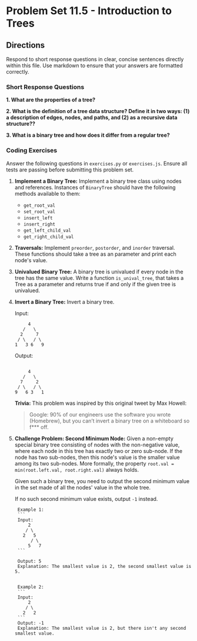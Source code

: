 # Problem Set 11.5 - Introduction to Trees

## Directions
Respond to short response questions in clear, concise sentences directly within this file. Use markdown to ensure that your answers are formatted correctly.

### Short Response Questions
**1. What are the properties of a tree?**

**2. What is the definition of a tree data structure? Define it in two ways: (1) a description of edges, nodes, and paths, and (2) as a recursive data structure??**

**3. What is a binary tree and how does it differ from a regular tree?**

### Coding Exercises
Answer the following questions in `exercises.py` or `exercises.js`. Ensure all tests are passing before submitting this problem set.

1. **Implement a Binary Tree:** Implement a binary tree class using nodes and references. Instances of `BinaryTree` should have the following methods available to them:
   - `get_root_val`
   - `set_root_val`
   - `insert_left`
   - `insert_right`
   - `get_left_child_val`
   - `get_right_child_val`

2. **Traversals:** Implement `preorder`, `postorder`, and `inorder` traversal. These functions should take a tree as an parameter and print each node's value.

3. **Univalued Binary Tree:** A binary tree is univalued if every node in the tree has the same value. Write a function `is_unival_tree`, that takes a Tree as a parameter and returns true if and only if the given tree is univalued.

4. **Invert a Binary Tree:** Invert a binary tree.

    Input:
      ```
           4
         /   \
        2     7
       / \   / \
      1   3 6   9
      ```

      Output:
      ```

           4
         /   \
        7     2
       / \   / \
      9   6 3   1
      ```

      **Trivia:**
      This problem was inspired by this original tweet by Max Howell:

      > Google: 90% of our engineers use the software you wrote (Homebrew), but you can’t invert a binary tree on a whiteboard so f*** off.

5. **Challenge Problem: Second Minimum Node:** Given a non-empty special binary tree consisting of nodes with the non-negative value, where each node in this tree has exactly two or zero sub-node. If the node has two sub-nodes, then this node's value is the smaller value among its two sub-nodes. More formally, the property `root.val = min(root.left.val, root.right.val)` always holds.

      Given such a binary tree, you need to output the second minimum value in the set made of all the nodes' value in the whole tree.

      If no such second minimum value exists, output `-1` instead.

        Example 1:
        ```
        Input:
            2
           / \
          2   5
             / \
            5   7
        ```

        Output: 5
        Explanation: The smallest value is 2, the second smallest value is 5.


        Example 2:
        ```
        Input:
            2
           / \
          2   2
        ```
        Output: -1
        Explanation: The smallest value is 2, but there isn't any second smallest value.
